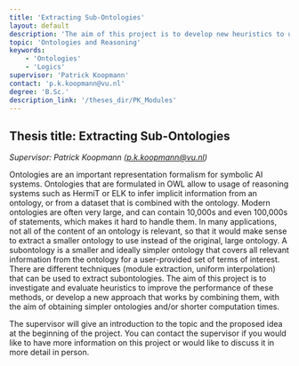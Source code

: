 ```yaml
---
title: 'Extracting Sub-Ontologies'
layout: default
description: 'The aim of this project is to develop new heuristics to use existing tools that extract small parts from large ontologies.'  
topic: 'Ontologies and Reasoning' 
keywords: 
    - 'Ontologies'
    - 'Logics'
supervisor: 'Patrick Koopmann'
contact: 'p.k.koopmann@vu.nl'
degree: 'B.Sc.'
description_link: '/theses_dir/PK_Modules'
---
```


## Thesis title:  Extracting Sub-Ontologies
*Supervisor: Patrick Koopmann (p.k.koopmann@vu.nl)*

Ontologies are an important representation formalism for symbolic AI
systems. Ontologies that are formulated in OWL allow to usage of
reasoning systems such as HermiT or ELK to infer implicit information
from an ontology, or from a dataset that is combined with the ontology.
Modern ontologies are often very large, and can contain 10,000s and even
100,000s of statements, which makes it hard to handle them. In many
applications, not all of the content of an ontology is relevant, so
that it would make sense to extract a smaller ontology to use instead
of the original, large ontology. A subontology is a smaller and ideally
simpler ontology that covers all relevant information from the
ontology for a user-provided set of terms of interest. There are
different techniques (module extraction, uniform interpolation) that
can be used to extract subontologies. The aim of this project is to
investigate and evaluate heuristics to improve the performance of
these methods, or develop a new approach that works by combining them,
with the aim of obtaining simpler ontologies and/or shorter
computation times.   

The supervisor will give an introduction to the topic and the proposed
idea at the beginning of the project. 
You can contact the supervisor if you would like to
have more information on this project or would like to discuss it in
more detail in person.

